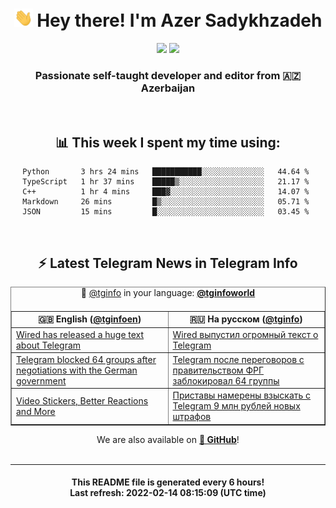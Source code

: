 <div align="center">
	<div>
		<h1>
      <img src="./assets/hi.gif" width="30px"> Hey there! I'm Azer Sadykhzadeh
    </h1>
    <img height="18" src="https://komarev.com/ghpvc/?username=sadykhzadeh&label=Views&color=2081c1&style=flat-square" />
		<a href="https://wakatime.com/@Azer"> <img height="18" src="https://wakatime.com/badge/user/f80ae27a-c328-426f-a381-bc84136e2dd6.svg" /> </a>
    <h3>
      Passionate self-taught developer and editor from 🇦🇿 Azerbaijan
    </h3>
  </div>
  <br>

<h2>📊 This week I spent my time using:</h2>

<!--START_SECTION:waka-->
```text
Python       3 hrs 24 mins   ███████████░░░░░░░░░░░░░░   44.64 % 
TypeScript   1 hr 37 mins    █████▒░░░░░░░░░░░░░░░░░░░   21.17 % 
C++          1 hr 4 mins     ███▓░░░░░░░░░░░░░░░░░░░░░   14.07 % 
Markdown     26 mins         █▒░░░░░░░░░░░░░░░░░░░░░░░   05.71 % 
JSON         15 mins         █░░░░░░░░░░░░░░░░░░░░░░░░   03.45 % 
```
<!--END_SECTION:waka-->

<br>

<h2>⚡️ Latest Telegram News in Telegram Info</h2>
  <table border>
		<tr>
			<th width="50%">🇬🇧 English (<a href="https://t.me/tginfoen">@tginfoen</a>)</th>
			<th>🇷🇺 На русском (<a href="https://t.me/tginfo">@tginfo</a>)</th>
		</tr>
		<caption>🚩 <a href="https://t.me/tginfo">@tginfo</a> in your language: <a href="https://t.me/tginfoworld"><b>@tginfoworld</b></a><caption/>
  <tr><td><a href="https://t.me/tginfoen/1354">Wired has released a huge text about Telegram</a></td>
    <td><a href="https://t.me/tginfo/3234">‌Wired выпустил огромный текст о Telegram</a></td></tr><tr><td><a href="https://t.me/tginfoen/1353">Telegram blocked 64 groups after negotiations with the German government </a></td>
    <td><a href="https://t.me/tginfo/3233">Telegram после переговоров с правительством ФРГ заблокировал 64 группы</a></td></tr><tr><td><a href="https://t.me/tginfoen/1352">Video Stickers, Better Reactions and More</a></td>
    <td><a href="https://t.me/tginfo/3232">Приставы намерены взыскать с Telegram 9 млн рублей новых штрафов</a></td></tr>
</table>
We are also available on <a href="https://github.com/tginfo"><b>🐙 GitHub</b></a>!
</div>

<br>
<hr>
<h4 align="center">This README file is generated <b>every 6 hours</b>!</br>Last refresh: <b>2022-02-14 08:15:09 (UTC time)</b></h4>
